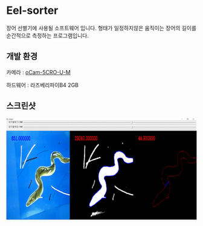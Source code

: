 # Eel-sorter
장어 선별기에 사용될 소프트웨어 입니다. 형태가 일정하지않은 움직이는 장어의 길이를 순간적으로 측정하는 프로그램입니다.

## 개발 환경
카메라 : [oCam-5CRO-U-M](https://github.com/withrobot/oCam/tree/master/Products/oCam-5CRO-U-M)

하드웨어 : 라즈베리파이B4 2GB

## 스크린샷
![result](./screenshot/result.PNG)
